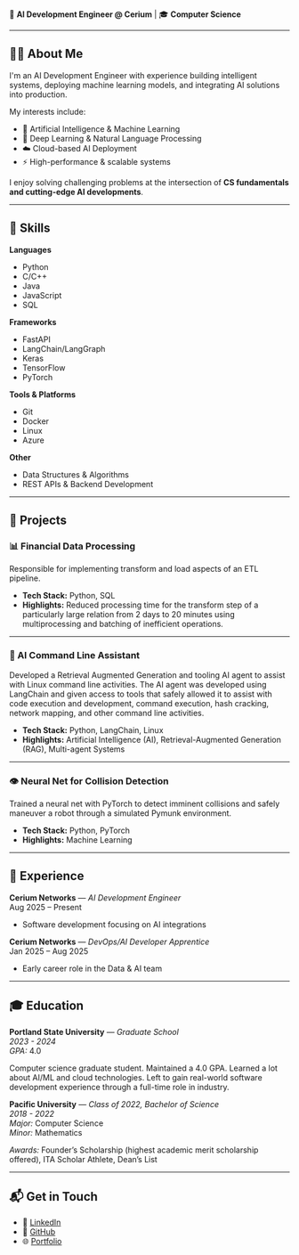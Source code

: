 🚀 **AI Development Engineer @ Cerium** | 🎓 **Computer Science**  

---

## 🧑‍💻 About Me
I'm an AI Development Engineer with experience building intelligent systems, deploying machine learning models, and integrating AI solutions into production.  

My interests include:
- 🤖 Artificial Intelligence & Machine Learning  
- 🧩 Deep Learning & Natural Language Processing  
- ☁️ Cloud-based AI Deployment  
- ⚡ High-performance & scalable systems  

I enjoy solving challenging problems at the intersection of **CS fundamentals and cutting-edge AI developments**.

---

## 🔧 Skills

**Languages**  
- Python
- C/C++
- Java
- JavaScript
- SQL  

**Frameworks**  
- FastAPI
- LangChain/LangGraph
- Keras
- TensorFlow
- PyTorch  

**Tools & Platforms**  
- Git
- Docker
- Linux  
- Azure 

**Other**  
- Data Structures & Algorithms  
- REST APIs & Backend Development  

---

## 📂 Projects

### 📊 Financial Data Processing
Responsible for implementing transform and load aspects of an ETL pipeline.  
- **Tech Stack:** Python, SQL
- **Highlights:** Reduced processing time for the transform step of a particularly large relation from 2 days to 20 minutes using multiprocessing and batching of inefficient operations.

---

### 🧠 AI Command Line Assistant
Developed a Retrieval Augmented Generation and tooling AI agent to assist with Linux command line activities. The AI agent was developed using LangChain and given access to tools that safely allowed it to assist with code execution and development, command execution, hash cracking, network mapping, and other command line activities.  
- **Tech Stack:** Python, LangChain, Linux
- **Highlights:** Artificial Intelligence (AI), Retrieval-Augmented Generation (RAG), Multi-agent Systems

---

### 👁️ Neural Net for Collision Detection
Trained a neural net with PyTorch to detect imminent collisions and safely maneuver a robot through a simulated Pymunk environment.  
- **Tech Stack:** Python, PyTorch
- **Highlights:** Machine Learning

---

## 📜 Experience

**Cerium Networks** — *AI Development Engineer*  
Aug 2025 – Present  
- Software development focusing on AI integrations

**Cerium Networks** — *DevOps/AI Developer Apprentice*  
Jan 2025 – Aug 2025  
- Early career role in the Data & AI team  

---

## 🎓 Education

**Portland State University** — *Graduate School*  
*2023 - 2024*  
*GPA:* 4.0  

Computer science graduate student. Maintained a 4.0 GPA. Learned a lot about AI/ML and cloud technologies. Left to gain real-world software development experience through a full-time role in industry.

**Pacific University** — *Class of 2022, Bachelor of Science*  
*2018 - 2022*  
*Major:* Computer Science  
*Minor:* Mathematics  

*Awards:* Founder’s Scholarship (highest academic merit scholarship offered), ITA Scholar Athlete, Dean’s List

---

## 📬 Get in Touch

- 💼 [LinkedIn](https://www.linkedin.com/in/garret-katayama/) 
- 🐙 [GitHub](https://github.com/garretsk)  
- 🌐 [Portfolio](https://garretsk.github.io)  
